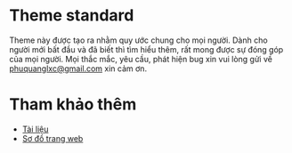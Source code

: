 # Theme standard
Theme này được tạo ra nhằm quy ước chung cho mọi người. Dành cho người mới bất đầu và đã biết thì tìm hiểu thêm, rất mong được sự đóng góp của mọi người. Mọi thắc mắc, yêu cầu, phát hiện bug xin vui lòng gửi về phuquanglxc@gmail.com xin cảm ơn.

# Tham khảo thêm
- [Tài liệu](https://phuquang.github.io/themestandard/)
- [Sơ đồ trang web](https://phuquang.github.io/themestandard/sitemap)